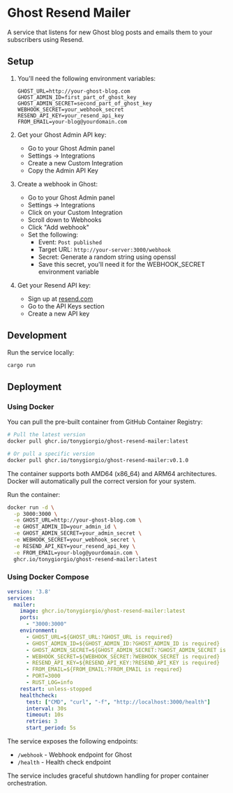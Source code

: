 # Ghost Resend Mailer

A service that listens for new Ghost blog posts and emails them to your subscribers using Resend.

## Setup

1. You'll need the following environment variables:
    ```env
    GHOST_URL=http://your-ghost-blog.com
    GHOST_ADMIN_ID=first_part_of_ghost_key
    GHOST_ADMIN_SECRET=second_part_of_ghost_key
    WEBHOOK_SECRET=your_webhook_secret
    RESEND_API_KEY=your_resend_api_key
    FROM_EMAIL=your-blog@yourdomain.com
    ```

2. Get your Ghost Admin API key:
   - Go to your Ghost Admin panel
   - Settings → Integrations
   - Create a new Custom Integration
   - Copy the Admin API Key

3. Create a webhook in Ghost:
   - Go to your Ghost Admin panel
   - Settings → Integrations
   - Click on your Custom Integration
   - Scroll down to Webhooks
   - Click "Add webhook"
   - Set the following:
     - Event: `Post published`
     - Target URL: `http://your-server:3000/webhook`
     - Secret: Generate a random string using openssl
     - Save this secret, you'll need it for the WEBHOOK_SECRET environment variable

4. Get your Resend API key:
   - Sign up at [resend.com](https://resend.com)
   - Go to the API Keys section
   - Create a new API key

## Development

Run the service locally:
```bash
cargo run
```

## Deployment

### Using Docker

You can pull the pre-built container from GitHub Container Registry:

```bash
# Pull the latest version
docker pull ghcr.io/tonygiorgio/ghost-resend-mailer:latest

# Or pull a specific version
docker pull ghcr.io/tonygiorgio/ghost-resend-mailer:v0.1.0
```

The container supports both AMD64 (x86_64) and ARM64 architectures. Docker will automatically pull the correct version for your system.

Run the container:
```bash
docker run -d \
  -p 3000:3000 \
  -e GHOST_URL=http://your-ghost-blog.com \
  -e GHOST_ADMIN_ID=your_admin_id \
  -e GHOST_ADMIN_SECRET=your_admin_secret \
  -e WEBHOOK_SECRET=your_webhook_secret \
  -e RESEND_API_KEY=your_resend_api_key \
  -e FROM_EMAIL=your-blog@yourdomain.com \
  ghcr.io/tonygiorgio/ghost-resend-mailer:latest
```

### Using Docker Compose

```yaml
version: '3.8'
services:
  mailer:
    image: ghcr.io/tonygiorgio/ghost-resend-mailer:latest
    ports:
      - "3000:3000"
    environment:
      - GHOST_URL=${GHOST_URL:?GHOST_URL is required}
      - GHOST_ADMIN_ID=${GHOST_ADMIN_ID:?GHOST_ADMIN_ID is required}
      - GHOST_ADMIN_SECRET=${GHOST_ADMIN_SECRET:?GHOST_ADMIN_SECRET is required}
      - WEBHOOK_SECRET=${WEBHOOK_SECRET:?WEBHOOK_SECRET is required}
      - RESEND_API_KEY=${RESEND_API_KEY:?RESEND_API_KEY is required}
      - FROM_EMAIL=${FROM_EMAIL:?FROM_EMAIL is required}
      - PORT=3000
      - RUST_LOG=info
    restart: unless-stopped
    healthcheck:
      test: ["CMD", "curl", "-f", "http://localhost:3000/health"]
      interval: 30s
      timeout: 10s
      retries: 3
      start_period: 5s
```

The service exposes the following endpoints:
- `/webhook` - Webhook endpoint for Ghost
- `/health` - Health check endpoint

The service includes graceful shutdown handling for proper container orchestration.
